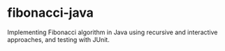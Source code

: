 # fibonacci-java
Implementing Fibonacci algorithm in Java using recursive and interactive approaches, and testing with JUnit.
